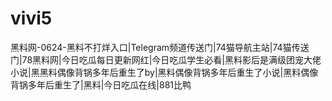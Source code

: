 # vivi5
黑料网-0624-黑料不打烊入口|Telegram频道传送门|74猫导航主站|74猫传送门|78黑料网|今日吃瓜每日更新网红|今日吃瓜学生必看|黑料影后是满级团宠大佬小说|黑黑料偶像背锅多年后重生了by|黑料偶像背锅多年后重生了小说|黑料偶像背锅多年后重生了|黑料|今日吃瓜在线|881比鸭

